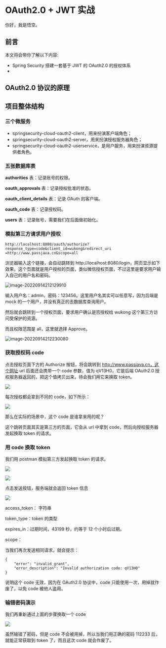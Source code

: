 # OAuth2.0 + JWT 实战

你好，我是悟空。

## 前言

本文将会带你了解以下内容:

- Spring Security 搭建一套基于 JWT 的 OAuth2.0 的授权体系
- 



## OAuth2.0 协议的原理



## 项目整体结构

### 三个微服务

- springsecurity-cloud-oauth2-client，用来扮演客户端角色；
- springsecurity-cloud-oauth2-server，用来扮演授权服务器角色；
- springsecurity-cloud-oauth2-userservice，是用户服务，用来扮演资源提供者角色。

### 五张数据库表

**authorities** 表：记录账号的权限。

**oauth_approvals** 表：记录授权批准的状态。

**oauth_client_details** 表：记录 OAuth 的客户端。

**oauth_code** 表：记录授权码。

**users** 表：记录账号，需要我们在后面做初始化。



### 模拟第三方请求用户授权

``` SH
http://localhost:8080/oauth/authorize?response_type=code&client_id=wukong&redirect_uri
=http://www.passjava.cn&scope=all
```

浏览器输入这个链接，会自动跳转到 http://localhost:8080/login，网页显示如下效果。这个页面就是用户授权的页面，类似微信授权页面，不过这里是要求用户输入自己的用户名和密码。

![image-20220914212129910](http://cdn.jayh.club/uPic/image-20220914212129910b3Wv43.png)

输入用户名：admin，密码：123456。这里用户名其实可以任意写，因为后端是 mock 的一个用户，并没有真正的去数据库查询用户。

然后就会跳转到一个授权页面，要求用户确认是否授权给 wukong 这个第三方访问受保护的资源。

而且权限范围是 all，这里就选择 Approve。

![image-20220914212230080](http://cdn.jayh.club/uPic/image-20220914212230080y8aBZF.png)

### 获取授权码 code

点击授权页面下方的 Authorize 按钮，将会跳转到  http://www.passjava.cn，这个网址 url 后面还会携带一个 code 参数，值为 qV13H0，它是后端 OAuth2.0 授权服务器返回的，把这个值拷贝出来，待会我们用它来换取 token。

![](http://cdn.jayh.club/uPic/image-20220916081208889rKjhgO.png)

每次授权都会拿到不同的 code，如下所示：

![](http://cdn.jayh.club/uPic/image-202209150842544898hd5Uz.png)

那么在实际的场景中，这个 code 是谁拿来用的呢？

这个跳转页面其实是第三方的页面，它会从 url 中拿到 code，然后向授权服务器发起换取 token 的请求。

### 用 code 换取 token

我们用 postman 模拟第三方发起换取 token 的请求。

![](http://cdn.jayh.club/uPic/image-20220915084328747no0hic.png)



![](http://cdn.jayh.club/uPic/image-20220916083001172wga4gs.png)

点击发送按钮，服务端就会返回 token 信息

![](http://cdn.jayh.club/uPic/image-20220916083020791YIpwmX.png)

access_token： 字符串

token_type：token 的类型

expires_in：过期时间，43199 秒，约等于 12 个小时后过期。

scope：



当我们再次发送相同请求，就会提示：

``` SH
{
    "error": "invalid_grant",
    "error_description": "Invalid authorization code: qV13H0"
}
```

说明这个 code 无效，因为在 OAuth2.0 协议中，code 只能使用一次，用掉就作废了，以免 code 被他人盗用。

### 输错密码演示

我们再重新通过上面的步骤换取一个 code

![](http://cdn.jayh.club/uPic/image-20220916080005516rNoWf2.png)

虽然输错了密码，但是 code 不会被用掉，所以当我们用正确的密码 112233 后，就能正常获取到 token 了，而且这次 code 就会作废了。